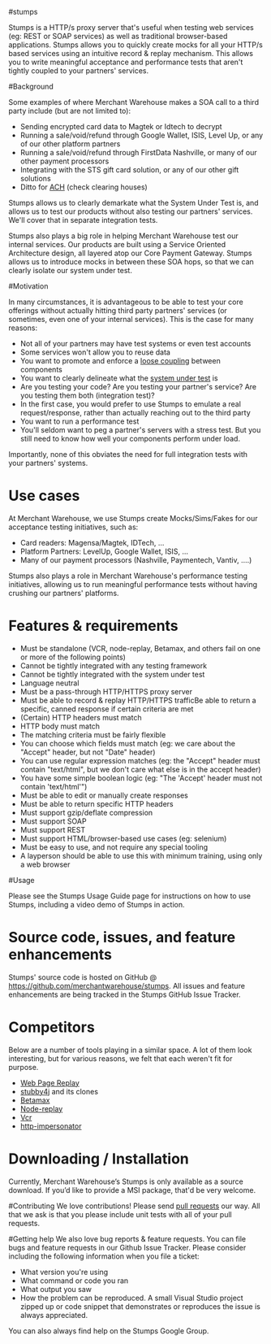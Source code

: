 #stumps

Stumps is a HTTP/s proxy server that's useful when testing web services (eg: REST or SOAP services) as well as traditional browser-based applications. Stumps allows you to quickly create mocks for all your HTTP/s based services using an intuitive record & replay mechanism. This allows you to write meaningful acceptance and performance tests that aren't tightly coupled to your partners' services.

#Background

Some examples of where Merchant Warehouse makes a SOA call to a third party include (but are not limited to):

* Sending encrypted card data to Magtek or Idtech to decrypt
* Running a sale/void/refund through Google Wallet, ISIS, Level Up, or any of our other platform partners
* Running a sale/void/refund through FirstData Nashville, or many of our other payment processors
* Integrating with the STS gift card solution, or any of our other gift solutions
* Ditto for [ACH](http://en.wikipedia.org/wiki/Automated_Clearing_House) (check clearing houses)

Stumps allows us to clearly demarkate what the System Under Test is, and allows us to test our products without also testing our partners' services. We'll cover that in separate integration tests. 

Stumps also plays a big role in helping Merchant Warehouse test our internal services. Our products are built using a Service Oriented Architecture design, all layered atop our Core Payment Gateway. Stumps allows us to introduce mocks in between these SOA hops, so that we can clearly isolate our system under test.

#Motivation

In many circumstances, it is advantageous to be able to test your core offerings without actually hitting third party partners' services (or sometimes, even one of your internal services). This is the case for many reasons:

* Not all of your partners may have test systems or even test accounts
* Some services won't allow you to reuse data
* You want to promote and enforce a [loose coupling](http://en.wikipedia.org/wiki/Loose_coupling) between components
* You want to clearly delineate what the [system under test](http://en.wikipedia.org/wiki/System_under_test) is
 * Are you testing your code? Are you testing your partner's service? Are you testing them both (integration test)?
 * In the first case, you would prefer to use Stumps to emulate a real request/response, rather than actually reaching out to the third party
* You want to run a performance test
 * You'll seldom want to peg a partner's servers with a stress test. But you still need to know how well your components perform under load.

Importantly, none of this obviates the need for full integration tests with your partners' systems.

# Use cases

At Merchant Warehouse, we use Stumps create Mocks/Sims/Fakes for our acceptance testing initiatives, such as:

* Card readers: Magensa/Magtek, IDTech, ...
* Platform Partners: LevelUp, Google Wallet, ISIS, ...
* Many of our payment processors (Nashville, Paymentech, Vantiv, ....)

Stumps also plays a role in Merchant Warehouse's performance testing initiatives, allowing us to run meaningful performance tests without having crushing our partners' platforms.

# Features & requirements

* Must be standalone (VCR, node-replay, Betamax, and others fail on one or more of the following points)
 * Cannot be tightly integrated with any testing framework 
 * Cannot be tightly integrated with the system under test
 * Language neutral
* Must be a pass-through HTTP/HTTPS proxy server
* Must be able to record & replay HTTP/HTTPS trafficBe able to return a specific, canned response if certain criteria are met
 * (Certain) HTTP headers must match
 * HTTP body must match
* The matching criteria must be fairly flexible
 * You can choose which fields must match (eg: we care about the "Accept" header, but not "Date" header)
 * You can use regular expression matches (eg: the "Accept" header must contain "text/html", but we don't care what else is in the accept header)
 * You have some simple boolean logic (eg: "The 'Accept' header must not contain 'text/html'")
* Must be able to edit or manually create responses
* Must be able to return specific HTTP headers
* Must support gzip/deflate compression
* Must support SOAP
* Must support REST
* Must support HTML/browser-based use cases (eg: selenium)
* Must be easy to use, and not require any special tooling
 * A layperson should be able to use this with minimum training, using only a web browser

#Usage

Please see the Stumps Usage Guide page for instructions on how to use Stumps, including a video demo of Stumps in action.

# Source code, issues, and feature enhancements

Stumps' source code is hosted on GitHub @ https://github.com/merchantwarehouse/stumps. All issues and feature enhancements are being tracked in the Stumps GitHub Issue Tracker.

# Competitors

Below are a number of tools playing in a similar space. A lot of them look interesting, but for various reasons, we felt that each weren't fit for purpose.

* [Web Page Replay](https://code.google.com/p/web-page-replay/)
* [stubby4j](https://github.com/azagniotov/stubby4j) and its clones
* [Betamax](http://freeside.co/betamax/)
* [Node-replay](https://github.com/assaf/node-replay)
* [Vcr](https://www.relishapp.com/vcr/vcr/docs)
* [http-impersonator](https://code.google.com/p/http-impersonator/)

# Downloading / Installation
Currently, Merchant Warehouse’s Stumps is only available as a source download. If you’d like to provide a MSI package, that'd be very welcome.

#Contributing
We love contributions! Please send [pull requests](https://help.github.com/articles/using-pull-requests) our way. All that we ask is that you please include unit tests with all of your pull requests.

#Getting help
We also love bug reports & feature requests. You can file bugs and feature requests in our Github Issue Tracker. Please consider including the following information when you file a ticket:
* What version you're using
* What command or code you ran
* What output you saw
* How the problem can be reproduced. A small Visual Studio project zipped up or code snippet that demonstrates or reproduces the issue is always appreciated.

You can also always find help on the Stumps Google Group.

